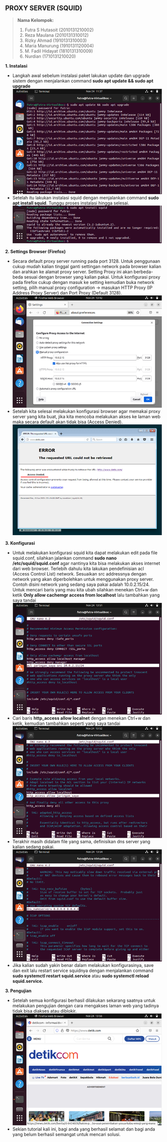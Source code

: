 ## PROXY SERVER (SQUID)
> **Nama Kelompok:**
> 1. Futra S Hutasoit (2010131210002)
> 2. Reza Maulana (2010131310012)
> 3. Rizky Ahmad (1910131310003)
> 4. Maria Manurung (1910131120004)
> 5. M. Fadil Hidayat (1810131310009)
> 6. Nurdian (1710131210020)

**1. Instalasi**
+ Langkah awal sebelum instalasi paket lakukan update dan upgrade sistem dengan menjalankan command **sudo apt update && sudo apt upgrade**
![Image](img/ASTK_1.png)
+ Setelah itu lakukan instalasi squid dengan menjalankan command **sudo apt install squid**. Tunggu proses instalasi hingga selesai.
![Image](img/ASTK_2.png)

**2. Settings Browser (Firefox)**
+ Secara default proxy server running pada port 3128. Untuk penggunaan cukup mudah kalian tinggal ganti settingan network pada browser kalian dan arahkan ke alamat proxy server. Setting Proxy ini akan berbeda-beda sesuai dengan browser yang kalian pakai. Untuk konfigurasi proxy pada firefox cukup dengan masuk ke setting kemudian buka network setting,  pilih manual proxy configuration → masukan HTTP Proxy (IP Address Proxy Server) dan Port Proxy (Default 3128).
![Image](img/ASTK_3.png)
+ Setelah kita selesai melakukan konfigurasi browser agar memakai proxy server yang kita buat, jika kita mencoba melakukan akses ke laman web maka secara default akan tidak bisa (Access Denied).
![Image](img/ASTK_4.png)

**3. Konfigurasi**
+ Untuk melakukan konfigurasi squid kita dapat melakukan edit pada file squid.conf, silahkan jalankan command **sudo nano /etc/squid/squid.conf** agar nantinya kita bisa melakukan akses internet dari web browser. Terlebih dahulu kita lakukan pendefinisian acl (Access Control List) network. Sesuaikan src addressnya dengan network yang akan diperbolehkan untuk menggunakan proxy server. Contoh disini network yang sedang saya pakai adalah 10.0.2.15/24. Untuk mencari baris yang mau kita ubah silahkan menekan Ctrl+w dan ketik **Only allow cachemgr access from localhost** lalu tambahkan yang saya tandai
![Image](img/ASTK_5.png)
+ Cari baris **http_access allow localnet** dengan menekan Ctrl+w dan ketik, kemudian tambahkan seperti yang saya tandai
![Image](img/ASTK_6.png)
+ Terakhir masih didalam file yang sama, definisikan dns server yang kalian sedang pakai.
![Image](img/ASTK_7.png)
+ Jika kalian sudah yakin benar dalam melakukan konfigurasinya, save dan exit lalu restart service squidnya dengan menjalankan command **sudo systemctl restart squid.service** atau **sudo systemctl reload squid.service.**

**3. Pengujian**
+ Setelah semua konfigurasi berhasil dilakukan sekarang saatnya untuk melakukan pengujian dengan cara mengakses laman web yang tadinya tidak bisa diakses atau diblokir.
![Image](img/ASTK_8.png)
+ Sekian tutorial kali ini, bagi anda yang berhasil selamat dan bagi anda yang belum berhasil semangat untuk mencari solusi.